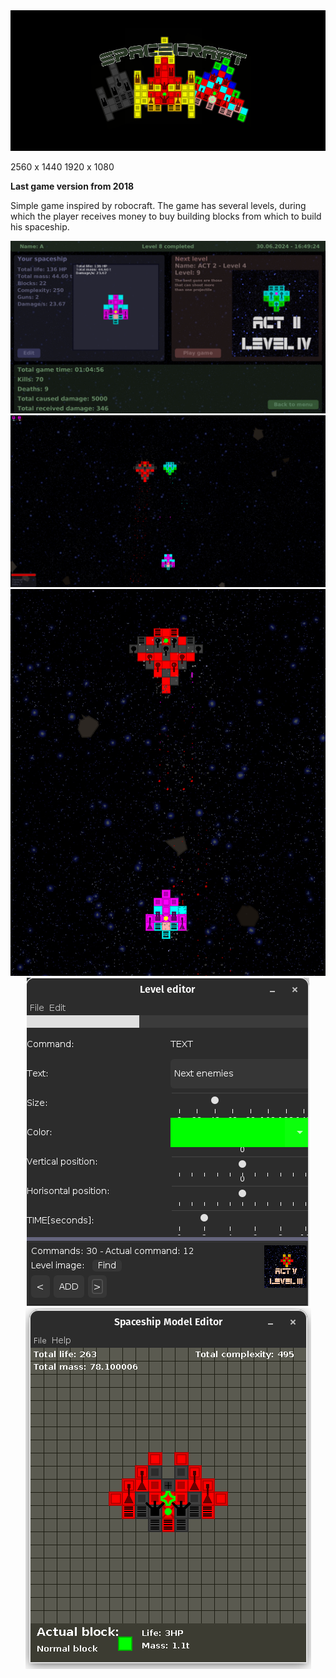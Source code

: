 <div align="center">
  <img src="./doc/img1.png">
</div>

2560 x 1440
1920 x 1080

**Last game version from 2018**

Simple game inspired by robocraft. The game has several levels, during which the player receives money to buy building blocks from which to build his spaceship.

<div align="center">
  <img src="./doc/img2.png">
</div>

<div align="center">
  <img src="./doc/img3.png">
</div>

<div align="center">
  <img src="./doc/img4.png">
</div>

<div align="center">
  <img src="./doc/img5.png">
</div>

<div align="center">
  <img src="./doc/img6.png">
</div>
